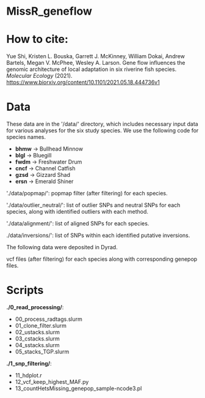 # MissR_geneflow
 
# How to cite:
Yue Shi, Kristen L. Bouska, Garrett J. McKinney, William Dokai, Andrew Bartels, Megan V. McPhee, Wesley A. Larson. Gene flow influences the genomic architecture of local adaptation in six riverine fish species. *Molecular Ecology* (2021). https://www.biorxiv.org/content/10.1101/2021.05.18.444736v1

# Data

These data are in the '/data/' directory, which includes necessary input data for various analyses for the six study species. We use the following code for species names.
  - **bhmw** -> Bullhead Minnow
  - **blgl** -> Bluegill
  - **fwdm** -> Freshwater Drum
  - **cncf** -> Channel Catfish
  - **gzsd** -> Gizzard Shad
  - **ersn** -> Emerald Shiner

'./data/popmap/': popmap filter (after filtering) for each species.

'./data/outlier_neutral/': list of outlier SNPs and neutral SNPs for each species, along with identified outliers with each method. 

'./data/alignment/': list of aligned SNPs for each species.

./data/inversions/': list of SNPs within each identified putative inversions.


The following data were deposited in Dyrad.

vcf files (after filtering) for each species along with corresponding genepop files.


# Scripts

**./0_read_processing/**:
 - 00_process_radtags.slurm
 - 01_clone_filter.slurm
 - 02_ustacks.slurm
 - 03_cstacks.slurm
 - 04_sstacks.slurm
 - 05_stacks_TGP.slurm
 
**./1_snp_filtering/**:
 - 11_hdplot.r
 - 12_vcf_keep_highest_MAF.py
 - 13_countHetsMissing_genepop_sample-ncode3.pl
 


